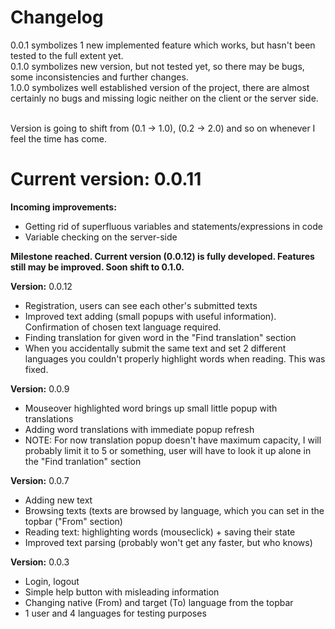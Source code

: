 <h1>Changelog</h1>
0.0.1 symbolizes 1 new implemented feature which works, but hasn't been tested to the full extent yet.<br>
0.1.0 symbolizes new version, but not tested yet, so there may be bugs, some inconsistencies and further changes.<br>
1.0.0 symbolizes well established version of the project, there are almost certainly no bugs and missing logic neither on the client or the server side.<br><br>

Version is going to shift from (0.1 -> 1.0), (0.2 -> 2.0) and so on whenever I feel the time has come.

<h1>Current version: 0.0.11<b></b></h1>

<b>Incoming improvements:</b>
<ul>
  <li>Getting rid of superfluous variables and statements/expressions in code</li>
  <li>Variable checking on the server-side</li>
</ul>

<b>Milestone reached. Current version (0.0.12) is fully developed. Features still may be improved. Soon shift to 0.1.0.</b>

<b>Version:</b> 0.0.12
<ul>
  <li>Registration, users can see each other's submitted texts</li>
  <li>Improved text adding (small popups with useful information). Confirmation of chosen text language required.</li>
  <li>Finding translation for given word in the "Find translation" section</li>
  <li>When you accidentally submit the same text and set 2 different languages you couldn't properly highlight words when reading. This was fixed.</li>
</ul>

<b>Version:</b> 0.0.9
<ul>
  <li>Mouseover highlighted word brings up small little popup with translations</li>
  <li>Adding word translations with immediate popup refresh</li>
  <li>NOTE: For now translation popup doesn't have maximum capacity, I will probably limit it to 5 or something, user will have to look it up alone in the "Find tranlation" section</li>
</ul>

<b>Version:</b> 0.0.7
<ul>
  <li>Adding new text</li>
  <li>Browsing texts (texts are browsed by language, which you can set in the topbar ("From" section)</li>
  <li>Reading text: highlighting words (mouseclick) + saving their state</li>
  <li>Improved text parsing (probably won't get any faster, but who knows)</li>
</ul>

<b>Version:</b> 0.0.3
<ul>
  <li>Login, logout</li>
  <li>Simple help button with misleading information</li>
  <li>Changing native (From) and target (To) language from the topbar</li>
  <li>1 user and 4 languages for testing purposes</li>
</ul>